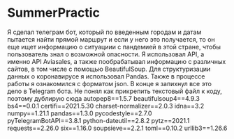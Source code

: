 # SummerPractic
Я сделал телеграм бот, который по введенным городам и датам пытается найти прямой маршрут и если у него это получается, то он еще ищет информацию о ситуациии с пандемией в этой стране, чтобы пользователь знал о возможной опасности. Я использовал API, а именно API Aviasales, а также пообрабатывал информацию с различных сайтов, в том числе с помощью BeautifulSoup. Для структуризации данных о коронавирусе я использовал Pandas. Также в процессе работы я ознакомился с форматом json. В конце я запихнул все это дело в Telegram бота.
Не понял как прикрепить текстовый файл к коду, поэтому дублирую сюда
autopep8==1.5.7
beautifulsoup4==4.9.3
bs4==0.0.1
certifi==2021.5.30
charset-normalizer==2.0.3
idna==3.2
numpy==1.21.1
pandas==1.3.0
pycodestyle==2.7.0
pyTelegramBotAPI==3.8.1
python-dateutil==2.8.2
pytz==2021.1
requests==2.26.0
six==1.16.0
soupsieve==2.2.1
toml==0.10.2
urllib3==1.26.6
